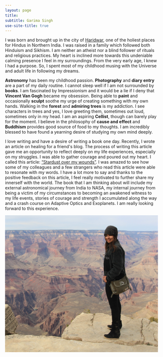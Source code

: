 ```yaml
---
layout: page
title:
subtitle: Garima Singh
use-site-title: true
---
```


I was born and brought up in the city of [Haridwar](https://en.wikipedia.org/wiki/Haridwar), one of the holiest places for Hindus in Northern India. I was raised in a family which followed both Hinduism and Sikhism. I am neither an atheist nor a blind follower of rituals and religious practices. My heart is inclined more towards this undeniable calming presence I feel in my surroundings. From the very early age, I knew I had a purpose. So, I spent most of my childhood musing with the Universe and adult life in following my dreams. 

**Astronomy** has been my childhood passion. **Photography** and **diary entry** are a part of my daily routine. I cannot sleep well if I am not surrounded by **books**. I am fascinated by Impressionism and it would be a lie if I deny that **Vincent Van Gogh** became my obsession. Being able to **paint** and occasionally  **sculpt** soothe my urge of creating something with my own hands. Walking in the **forest** and **admiring trees** is my addiction. I see characters in trees and yes, I love greeting them, sometimes out loud, sometimes only in my head. I am an aspiring **Cellist**, though can barely play for the moment. I believe in the philosophy of **cause and effect** and **Buddhism** provides good source of food to my thoughts. I am incredibly blessed to have found a yearning desire of studying my own mind deeply.

I love writing and have a desire of writing a book one day. Recently, I wrote an article on healing for a friend's blog. The process of writing this article gave me an opportunity to reflect deeply on my life experiences, especially on my struggles. I was able to gather courage and poured out my heart. I called this article: [“Stardust over my wounds”](https://www.serene-sereine.com/post/stardust-over-my-wounds). I was amazed to see how some of my colleagues and a few strangers who read this article were able to resonate with my words. I have a lot more to say and thanks to the positive feedback on this article, I feel really motivated to further share my innerself with the world. The book that I am thinking about will include my external astronomical journey from India to NASA, my internal journey from being a victim of my circumstances to becoming an awakened witness to my life events, stories of courage and strength I accumulated along the way and a crash course on Adaptive Optics and Exoplanets. I am really looking forward to this experience.         

![](/assets/img/GS.jpg)





